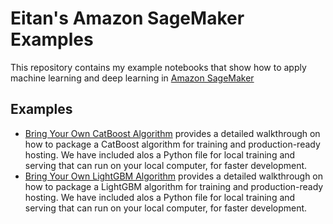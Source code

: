 # Eitan's Amazon SageMaker Examples

This repository contains my example notebooks that show how to apply machine learning and deep learning in [Amazon SageMaker](https://aws.amazon.com/sagemaker)

## Examples

- [Bring Your Own CatBoost Algorithm](catboost_bring_your_own/) provides a detailed walkthrough on how to package a CatBoost algorithm for training and production-ready hosting. We have included alos a Python file for local training and serving that can run on your local computer, for faster development.
- [Bring Your Own LightGBM Algorithm](lightgbm_bring_your_own/) provides a detailed walkthrough on how to package a LightGBM algorithm for training and production-ready hosting. We have included alos a Python file for local training and serving that can run on your local computer, for faster development.
